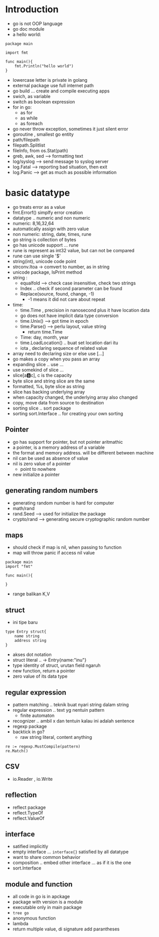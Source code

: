 # Introduction
- go is not OOP language
- go doc module
- a hello world:
```
package main

import fmt

func main(){
    fmt.Println("hello world")
}

```
- lowercase letter is private in golang
- external package use full internet path
- go build ... create and compile executing apps
- swich, as variable
- switch as boolean expression
- for in go:
    - as for
    - as while
    - as foreach
- go never throw exception, sometimes it just silent error
- goroutine , smallest go entity
- path/filepath
- filepath.Splitlist
- fileInfo, from os.Stat(path)
- greb, awk, sed --> formatting text
- log/syslog --> send message to syslog server
- log.Fatal --> reporting bad situation, then exit
- log.Panic --> get as much as possible information


# basic datatype
- go treats error as a value
- fmt.Errorf() simplfy error creation
- datatype .. numeric and non numeric
- numeric: 8,16,32,64
- automatically assign with zero value
- non numeric: string, date, times, rune
- go string is collection of bytes
- go has unicode support ... rune
- rune is represent as int32 value, but can not be compared
- rune can use single '$'
- string(int), unicode code point
- strconv.Itoa -> comvert to number, as in string
- unicode package, IsPrint method
- string :
    - equalfold --> check case insensitive, check two strings
    - Index .. check if second parameter can be found
    - Replace(source, found, change, -1)
        - -1 means it did not care about repeat
- time:
    - time.Time , precision in nanosecond plus it have location data
    - go does not have implicit data type conversion
    - time.Unix() --> got time in epoch
    - time.Parse() --> perlu layout, value string
        - return time.Time
    - Time: day, month, year
    - time.LoadLocation() .. buat set location dari itu
    - iota , declaring sequence of related value
- array need to declaring size or else use [...]
- go makes a copy when you pass an array
- expanding slice .. use ...
- use somekind of slice ...
- slice[a:b:c], c is the capacity
- byte slice and string slice are the same
- formatted, %s, byte slice as string
- slice has backing underlying array
-  when capacity changed, the underlying array also changed
- copy, move data from source to destination
- sorting slice .. sort package
- sorting sort.Interface .. for creating your own sorting


## Pointer
- go has support for pointer, but not pointer aritmathic
- a pointer, is a memory address of a variable
- the format and memory address. will be different between machine
- nil can be used as absence of value
- nil is zero value of a pointer
    - point to nowhere
- new initialize a pointer

## generating random numbers
- generating random number is hard for computer
- math/rand
- rand.Seed --> used for initialize the package
- crypto/rand --> generating secure cryptographic random number

## maps
- should check if map is nil, when passing to function
- map will throw panic if access nil value
```
package main
import "fmt"

func main(){

}
```
- range balikan K,V

## struct
- ini tipe baru
```
type Entry struct{
    name string
    address string
}
```
- akses dot notation
- struct literal .. -> Entry{name:"inu"}
- type identity of struct, urutan field ngaruh
- new function, return a pointer
- zero value of its data type

## regular expression
- pattern matching .. teknik buat nyari string dalam string
- regular expression .. text yg nentuin pattern
    - finite automaton
- recognizer .. ambil x dan tentuin kalau ini adalah sentence
- regexp package
- backtick in go?
    - raw string literal, content anything
```
re := regexp.MustCompile(pattern)
re.Match()
```

## CSV
- io.Reader , io.Write

## reflection
- reflect package
- reflect.TypeOf
- reflect.ValueOf

## interface
- satified implicitly
- empty interface ... ```interface{}``` satisfied by all datatype
- want to share common behavior
- composition .. embed other interface ... as if it is the one
- sort.Interface

## module and function
- all code in go is in apckage
- package with version is a module
- executable only in main package
- ```tree go```
- anonymous function
- lambda
- return multiple value, di signature add parantheses
